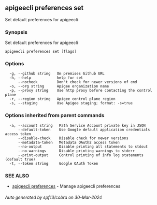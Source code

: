 ## apigeecli preferences set

Set default preferences for apigeecli

### Synopsis

Set default preferences for apigeecli

```
apigeecli preferences set [flags]
```

### Options

```
  -g, --github string   On premises Github URL
  -h, --help            help for set
      --nocheck         Don't check for newer versions of cmd
  -o, --org string      Apigee organization name
  -p, --proxy string    Use http proxy before contacting the control plane
  -r, --region string   Apigee control plane region
  -s, --staging         Use Apigee staging; format: -s=true
```

### Options inherited from parent commands

```
  -a, --account string   Path Service Account private key in JSON
      --default-token    Use Google default application credentials access token
      --disable-check    Disable check for newer versions
      --metadata-token   Metadata OAuth2 access token
      --no-output        Disable printing all statements to stdout
      --no-warnings      Disable printing warnings to stderr
      --print-output     Control printing of info log statements (default true)
  -t, --token string     Google OAuth Token
```

### SEE ALSO

* [apigeecli preferences](apigeecli_preferences.md)	 - Manage apigeecli preferences

###### Auto generated by spf13/cobra on 30-Mar-2024
